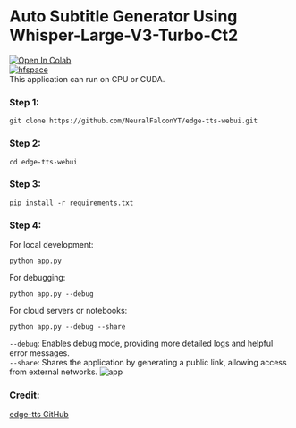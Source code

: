 # Auto Subtitle Generator Using Whisper-Large-V3-Turbo-Ct2
[![Open In Colab](https://colab.research.google.com/assets/colab-badge.svg)](https://colab.research.google.com/github/NeuralFalconYT/edge-tts-webui/blob/main/edge_tts_webui_colab.ipynb) <br>
[![hfspace](https://img.shields.io/badge/🤗-Space%20demo-yellow)](https://huggingface.co/spaces/NeuralFalcon/Edge-TTS) <br>
This application can run on CPU or CUDA.

### Step 1:
```
git clone https://github.com/NeuralFalconYT/edge-tts-webui.git
```
### Step 2:
```
cd edge-tts-webui
```
### Step 3:
```
pip install -r requirements.txt
```
### Step 4:
For local development:
```
python app.py 
```
For debugging:
```
python app.py --debug 
```
For cloud servers or notebooks:
```
python app.py --debug --share
```
```--debug```: Enables debug mode, providing more detailed logs and helpful error messages.<br>
```--share```: Shares the application by generating a public link, allowing access from external networks.
![app](https://github.com/user-attachments/assets/98c720ea-6cfd-4584-a194-0e1bf8e352ea)

### Credit:
[edge-tts GitHub](https://github.com/rany2/edge-tts)


